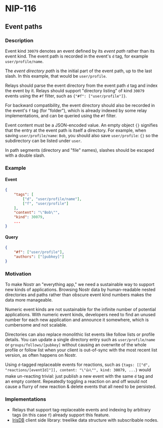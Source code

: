 NIP-116
=======

Event paths
-----------

### Description

Event kind `30079` denotes an event defined by its *event path* rather than its event kind. The event path is recorded in the event's `d` tag, for example `user/profile/name`.

The *event directory path* is the initial part of the event path, up to the last slash. In this example, that would be `user/profile`.

Relays should parse the event directory from the event path `d` tag and index the event by it. Relays should support "directory listing" of kind `30079` events using the `#f` filter, such as `{"#f": ["user/profile"]}`.

For backward compatibility, the event directory should also be recorded in the event's `f` tag (for "folder"), which is already indexed by some relay implementations, and can be queried using the `#f` filter.

Event content must be a JSON-encoded value. An empty object `{}` signifies that the entry at the event path is itself a directory. For example, when saving `user/profile/name`: `Bob`, you should also save `user/profile`: `{}` so the subdirectory can be listed under `user`.

In path segments (directory and "file" names), slashes should be escaped with a double slash.

### Example

#### Event    
```json
{
    "tags": [
        ["d", "user/profile/name"],
        ["f", "user/profile"]
    ],
    "content": "\"Bob\"",
    "kind": 30079,
    ...
}
```

#### Query
```json
{
    "#f": ["user/profile"],
    "authors": ["[pubkey]"]
}
```

### Motivation

To make Nostr an "everything app," we need a sustainable way to support new kinds of applications. Browsing Nostr data by human-readable nested directories and paths rather than obscure event kind numbers makes the data more manageable.

Numeric event kinds are not sustainable for the infinite number of potential applications. With numeric event kinds, developers need to find an unused number for each new application and announce it somewhere, which is cumbersome and not scalable.

Directories can also replace monolithic list events like follow lists or profile details. You can update a single directory entry such as `user/profile/name` or `groups/follows/[pubkey]` without causing an overwrite of the whole profile or follow list when your client is out-of-sync with the most recent list version, as often happens on Nostr.

Using `d`-tagged replaceable events for reactions, such as `{tags: [["d", "reactions/[eventId]"]], content: "\"👍\"", kind: 30079, ...}` would make un-reacting trivial: just publish a new event with the same `d` tag and an empty content. Repeatedly toggling a reaction on and off would not cause a flurry of new reaction & delete events that all need to be persisted.

### Implementations
- Relays that support tag-replaceable events and indexing by arbitrary tags (in this case `f`) already support this feature.
- [IrisDB](https://github.com/irislib/irisdb) client side library: treelike data structure with subscribable nodes.
